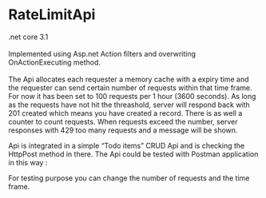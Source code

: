 # RateLimitApi

.net core 3.1 <br />
<br />
Implemented using Asp.net Action filters and overwriting OnActionExecuting method.<br />
<br />
The Api allocates each requester a memory cache with a expiry time and the requester can send certain number of requests within that time frame. <br />
For now it has been set to 100 requests per 1 hour (3600 seconds). 
As long as the requests have not hit the threashold, server will respond back with 201 created which means you have created a record.
There is as well a counter to count requests. When requests exceed the number, server responses with 429 too many requests and a message will be shown.

Api is integrated in a simple “Todo items” CRUD Api and is checking the HttpPost method in there.
The Api could be tested with Postman application in this way :

 
For testing purpose you can change the number of requests and the time frame.
